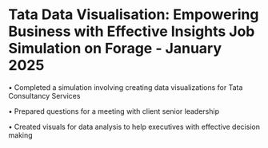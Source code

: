 # Tata Data Visualisation: Empowering Business with Effective Insights Job Simulation on Forage - January 2025

•	Completed a simulation involving creating data visualizations for Tata Consultancy Services

•	Prepared questions for a meeting with client senior leadership

•	Created visuals for data analysis to help executives with effective decision making
